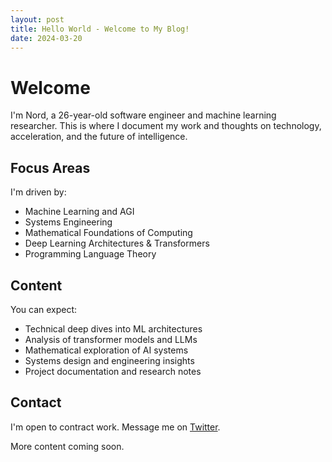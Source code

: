 ```yaml
---
layout: post
title: Hello World - Welcome to My Blog!
date: 2024-03-20
---
```


# Welcome

I'm Nord, a 26-year-old software engineer and machine learning researcher. This is where I document my work and thoughts on technology, acceleration, and the future of intelligence.

## Focus Areas

I'm driven by:
- Machine Learning and AGI
- Systems Engineering
- Mathematical Foundations of Computing
- Deep Learning Architectures & Transformers
- Programming Language Theory

## Content

You can expect:
- Technical deep dives into ML architectures
- Analysis of transformer models and LLMs
- Mathematical exploration of AI systems
- Systems design and engineering insights
- Project documentation and research notes

## Contact

I'm open to contract work. Message me on [Twitter](https://twitter.com/avramdjo).

More content coming soon. 